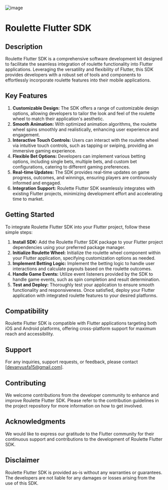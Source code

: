 ![image](https://github.com/devanys/roullete-flutter-sdk/assets/145944367/9d9cbc0a-40be-4346-8e30-1c46829060c1)


# Roulette Flutter SDK

## Description
Roulette Flutter SDK is a comprehensive software development kit designed to facilitate the seamless integration of roulette functionality into Flutter applications. Leveraging the versatility and flexibility of Flutter, this SDK provides developers with a robust set of tools and components to effortlessly incorporate roulette features into their mobile applications.

## Key Features
1. **Customizable Design:** The SDK offers a range of customizable design options, allowing developers to tailor the look and feel of the roulette wheel to match their application's aesthetic.
2. **Smooth Animation:** With optimized animation algorithms, the roulette wheel spins smoothly and realistically, enhancing user experience and engagement.
3. **Interactive Touch Controls:** Users can interact with the roulette wheel via intuitive touch controls, such as tapping or swiping, providing an immersive gaming experience.
4. **Flexible Bet Options:** Developers can implement various betting options, including single bets, multiple bets, and custom bet configurations, catering to different gaming preferences.
5. **Real-time Updates:** The SDK provides real-time updates on game progress, outcomes, and winnings, ensuring players are continuously informed and engaged.
6. **Integration Support:** Roulette Flutter SDK seamlessly integrates with existing Flutter projects, minimizing development effort and accelerating time to market.

## Getting Started
To integrate Roulette Flutter SDK into your Flutter project, follow these simple steps:
1. **Install SDK:** Add the Roulette Flutter SDK package to your Flutter project dependencies using your preferred package manager.
2. **Initialize Roulette Wheel:** Initialize the roulette wheel component within your Flutter application, specifying customization options as needed.
3. **Implement Betting Logic:** Implement the betting logic to handle user interactions and calculate payouts based on the roulette outcomes.
4. **Handle Game Events:** Utilize event listeners provided by the SDK to handle game events, such as spin completion and result determination.
5. **Test and Deploy:** Thoroughly test your application to ensure smooth functionality and responsiveness. Once satisfied, deploy your Flutter application with integrated roulette features to your desired platforms.

## Compatibility
Roulette Flutter SDK is compatible with Flutter applications targeting both iOS and Android platforms, offering cross-platform support for maximum reach and accessibility.

## Support
For any inquiries, support requests, or feedback, please contact [devanyusfa15@gmail.com].

## Contributing
We welcome contributions from the developer community to enhance and improve Roulette Flutter SDK. Please refer to the contribution guidelines in the project repository for more information on how to get involved.

## Acknowledgments
We would like to express our gratitude to the Flutter community for their continuous support and contributions to the development of Roulette Flutter SDK.

## Disclaimer
Roulette Flutter SDK is provided as-is without any warranties or guarantees. The developers are not liable for any damages or losses arising from the use of this SDK.

